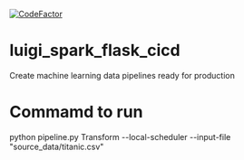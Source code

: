 [![CodeFactor](https://www.codefactor.io/repository/github/aalepere/luigi_spark_flask_cicd/badge)](https://www.codefactor.io/repository/github/aalepere/luigi_spark_flask_cicd)

# luigi_spark_flask_cicd
Create machine learning data pipelines ready for production

# Commamd to run
python pipeline.py Transform --local-scheduler --input-file "source_data/titanic.csv"

